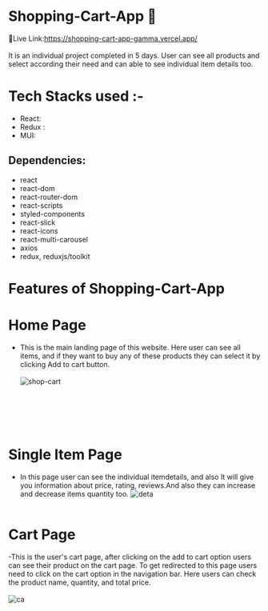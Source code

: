# Shopping-Cart-App 🛒

🔗Live Link:https://shopping-cart-app-gamma.vercel.app/ </br></br>
It is an individual project completed in 5 days. User can see all products and select according their need and can able to see individual item details too.

# Tech Stacks used :-
- React:
- Redux :
- MUI:

## Dependencies:
- react
- react-dom
- react-router-dom
- react-scripts
- styled-components
- react-slick
- react-icons
- react-multi-carousel
- axios
- redux, reduxjs/toolkit


# Features of Shopping-Cart-App
# Home Page
- This is the main landing page of this website. Here user can see all items, and if they want to buy any of these products they can select it by clicking Add to cart button. 
</br></br>
![shop-cart](https://user-images.githubusercontent.com/107460617/214005067-eb0cbe6e-e62c-4e3f-905c-b8fcd5db6339.PNG)

</br></br></br></br>

# Single Item Page
- In this page user can see the individual itemdetails,  and also It will give you information about price, rating, reviews.And also they can increase and decrease items quantity too.
![deta](https://user-images.githubusercontent.com/107460617/214004502-ae758230-1c95-4c94-ad1e-5d6223ca08e8.PNG)
</br></br>

# Cart Page
-This is the user's cart page, after clicking on the add to cart option users can see their product on the cart page. To get redirected to this page users need to click on the cart option in the navigation bar. Here users can check the product name, quantity, and total price.
</br></br>
![ca](https://user-images.githubusercontent.com/107460617/214004880-9279a507-be00-4b8f-9049-2d96ac1f1cb9.PNG)

</br></br>
